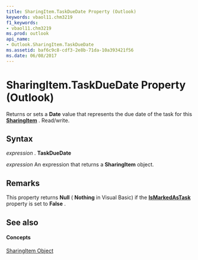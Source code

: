 ```yaml
---
title: SharingItem.TaskDueDate Property (Outlook)
keywords: vbaol11.chm3219
f1_keywords:
- vbaol11.chm3219
ms.prod: outlook
api_name:
- Outlook.SharingItem.TaskDueDate
ms.assetid: baf6c9c8-cdf3-2e8b-71da-10a393421f56
ms.date: 06/08/2017
---
```



# SharingItem.TaskDueDate Property (Outlook)

Returns or sets a  **Date** value that represents the due date of the task for this **[SharingItem](sharingitem-object-outlook.md)** . Read/write.


## Syntax

 _expression_ . **TaskDueDate**

 _expression_ An expression that returns a **SharingItem** object.


## Remarks

This property returns  **Null** ( **Nothing** in Visual Basic) if the **[IsMarkedAsTask](sharingitem-ismarkedastask-property-outlook.md)** property is set to **False** .


## See also


#### Concepts


[SharingItem Object](sharingitem-object-outlook.md)

